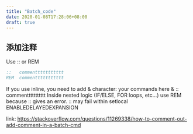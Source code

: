 ```yaml
---
title: "Batch_code"
date: 2020-01-08T17:28:06+08:00
draft: true
---
```


## 添加注释

Use :: or REM
```bat
::   commenttttttttttt
REM  commenttttttttttt
```
If you use inline, you need to add & character:
your commands here      & ::  commenttttttttttt
Inside nested logic (IF/ELSE, FOR loops, etc...) use REM because :: gives an error.
:: may fail within setlocal ENABLEDELAYEDEXPANSION

link: <https://stackoverflow.com/questions/11269338/how-to-comment-out-add-comment-in-a-batch-cmd>